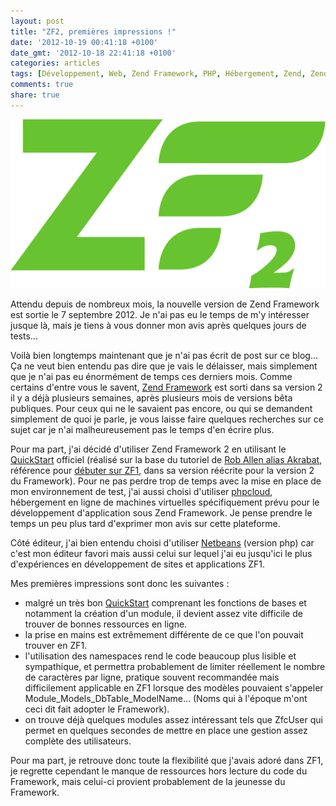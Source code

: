 ```yaml
---
layout: post
title: "ZF2, premières impressions !"
date: '2012-10-19 00:41:18 +0100'
date_gmt: '2012-10-18 22:41:18 +0100'
categories: articles
tags: [Développement, Web, Zend Framework, PHP, Hébergement, Zend, Zend Framework 2, Bootstrap, Phpcloud]
comments: true
share: true
---
```


[![Zend Framework 2 Logo](/images/posts/2012-10-19-zf2-premieres-impressions/01.png)](/images/posts/2012-10-19-zf2-premieres-impressions/01.png)

Attendu depuis de nombreux mois, la nouvelle version de Zend Framework est sortie le 7 septembre 2012. Je n'ai pas eu le temps de m'y intéresser jusque là, mais je tiens à vous donner mon avis après quelques jours de tests...

Voilà bien longtemps maintenant que je n'ai pas écrit de post sur ce blog... Ça ne veut bien entendu pas dire que je vais le délaisser, mais simplement que je n'ai pas eu énormément de temps ces derniers mois. Comme certains d'entre vous le savent, [Zend Framework](http://framework.zend.com/) est sorti dans sa version 2 il y a déjà plusieurs semaines, après plusieurs mois de versions bêta publiques. Pour ceux qui ne le savaient pas encore, ou qui se demandent simplement de quoi je parle, je vous laisse faire quelques recherches sur ce sujet car je n'ai malheureusement pas le temps d'en écrire plus.

Pour ma part, j'ai décidé d'utiliser Zend Framework 2 en utilisant le [QuickStart](http://zf2.readthedocs.org/en/latest/index.html#userguide) officiel (réalisé sur la base du tutoriel de [Rob Allen alias Akrabat](http://akrabat.com/), référence pour [débuter sur ZF1](http://akrabat.com/zend-framework-tutorial/), dans sa version réécrite pour la version 2 du Framework). Pour ne pas perdre trop de temps avec la mise en place de mon environnement de test, j'ai aussi choisi d'utiliser [phpcloud](http://www.phpcloud.com), hébergement en ligne de machines virtuelles spécifiquement prévu pour le développement d'application sous Zend Framework. Je pense prendre le temps un peu plus tard d'exprimer mon avis sur cette plateforme.

Côté éditeur, j'ai bien entendu choisi d'utiliser [Netbeans](http://netbeans.org/) (version php) car c'est mon éditeur favori mais aussi celui sur lequel j'ai eu jusqu'ici le plus d'expériences en développement de sites et applications ZF1.


Mes premières impressions sont donc les suivantes :

 * malgré un très bon [QuickStart](http://zf2.readthedocs.org/en/latest/index.html#userguide) comprenant les fonctions de bases et notamment la création d'un module, il devient assez vite difficile de trouver de bonnes ressources en ligne.
 * la prise en mains est extrêmement différente de ce que l'on pouvait trouver en ZF1.
 * l'utilisation des namespaces rend le code beaucoup plus lisible et sympathique, et permettra probablement de limiter réellement le nombre de caractères par ligne, pratique souvent recommandée mais difficilement applicable en ZF1 lorsque des modèles pouvaient s'appeler Module_Models_DbTable_ModelName... (Noms qui à l'époque m'ont ceci dit fait adopter le Framework).
 * on trouve déjà quelques modules assez intéressant tels que ZfcUser qui permet en quelques secondes de mettre en place une gestion assez complète des utilisateurs.


Pour ma part, je retrouve donc toute la flexibilité que j'avais adoré dans ZF1, je regrette cependant le manque de ressources hors lecture du code du Framework, mais celui-ci provient probablement de la jeunesse du Framework.